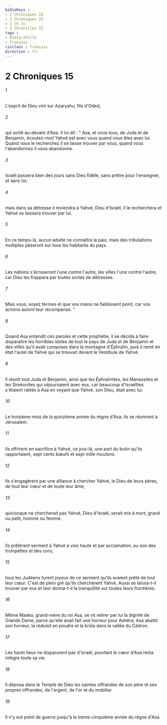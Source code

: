 ```yaml
---
bibleKeys : 
- 2 Chroniques 15
- 2 Chroniques 15
- 2 Ch 15
- 2 Chronicles 15
tags : 
- Bible/2Ch/15
- français
cssclass : français
direction : ltr
---
```


# 2 Chroniques 15

###### 1
L'esprit de Dieu vint sur Azaryahu, fils d'Oded, 
###### 2
qui sortit au-devant d'Asa. Il lui dit : " Asa, et vous tous, de Juda et de Benjamin, écoutez-moi! Yahvé est avec vous quand vous êtes avec lui. Quand vous le recherchez il se laisse trouver par vous, quand vous l'abandonnez il vous abandonne. 
###### 3
Israël passera bien des jours sans Dieu fidèle, sans prêtre pour l'enseigner, et sans loi; 
###### 4
mais dans sa détresse il reviendra à Yahvé, Dieu d'Israël, il le recherchera et Yahvé se laissera trouver par lui. 
###### 5
En ce temps-là, aucun adulte ne connaîtra la paix, mais des tribulations multiples pèseront sur tous les habitants du pays. 
###### 6
Les nations s'écraseront l'une contre l'autre, les villes l'une contre l'autre, car Dieu les frappera par toutes sortes de détresses. 
###### 7
Mais vous, soyez fermes et que vos mains ne faiblissent point, car vos actions auront leur récompense. " 
###### 8
Quand Asa entendit ces paroles et cette prophétie, il se décida à faire disparaître les horribles idoles de tout le pays de Juda et de Benjamin et des villes qu'il avait conquises dans la montagne d'Éphraïm, puis il remit en état l'autel de Yahvé qui se trouvait devant le Vestibule de Yahvé. 
###### 9
Il réunit tout Juda et Benjamin, ainsi que les Éphraïmites, les Manassites et les Siméonites qui séjournaient avec eux, car beaucoup d'Israélites s'étaient ralliés à Asa en voyant que Yahvé, son Dieu, était avec lui. 
###### 10
Le troisième mois de la quinzième année du règne d'Asa, ils se réunirent à Jérusalem. 
###### 11
Ils offrirent en sacrifice à Yahvé, ce jour-là, une part du butin qu'ils rapportaient, sept cents bœufs et sept mille moutons. 
###### 12
Ils s'engagèrent par une alliance à chercher Yahvé, le Dieu de leurs pères, de tout leur cœur et de toute leur âme; 
###### 13
quiconque ne chercherait pas Yahvé, Dieu d'Israël, serait mis à mort, grand ou petit, homme ou femme. 
###### 14
Ils prêtèrent serment à Yahvé à voix haute et par acclamation, au son des trompettes et des cors; 
###### 15
tous les Judéens furent joyeux de ce serment qu'ils avaient prêté de tout leur cœur. C'est de plein gré qu'ils cherchèrent Yahvé. Aussi se laissa-t-il trouver par eux et leur donna-t-il la tranquillité sur toutes leurs frontières. 
###### 16
Même Maaka, grand-mère du roi Asa, se vit retirer par lui la dignité de Grande Dame, parce qu'elle avait fait une horreur pour Ashéra; Asa abattit son horreur, la réduisit en poudre et la brûla dans la vallée du Cédron. 
###### 17
Les hauts lieux ne disparurent pas d'Israël; pourtant le cœur d'Asa resta intègre toute sa vie. 
###### 18
Il déposa dans le Temple de Dieu les saintes offrandes de son père et ses propres offrandes, de l'argent, de l'or et du mobilier. 
###### 19
Il n'y eut point de guerre jusqu'à la trente-cinquième année du règne d'Asa. 
